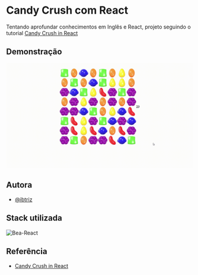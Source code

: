 
# Candy Crush com React
Tentando aprofundar conhecimentos em Inglês e React, projeto seguindo o tutorial [Candy Crush in React](https://www.youtube.com/watch?v=PBrEq9Wd6_U&t=437s)

## Demonstração

![Demontração](demonst/React-App-Google-Chrome-2022-03-28-21-08-32.gif)



## Autora

- [@ibtriz](https://www.github.com/ibtriz)


## Stack utilizada
   <img align="center" alt="Bea-React" height="30" width="40" src="https://cdn.jsdelivr.net/gh/devicons/devicon/icons/react/react-original.svg">

## Referência

- [Candy Crush in React](https://www.youtube.com/watch?v=PBrEq9Wd6_U&t=437s)